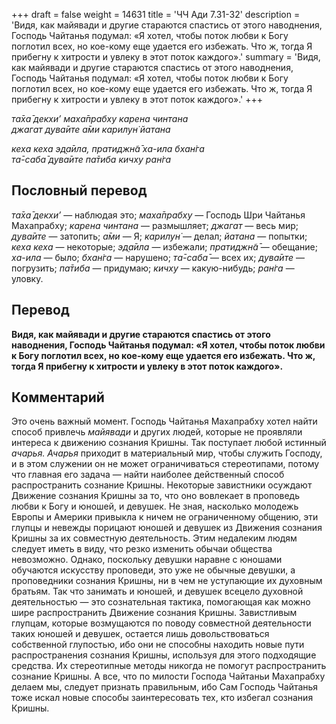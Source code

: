 +++
draft = false
weight = 14631
title = 'ЧЧ Ади 7.31-32'
description = 'Видя, как майявади и другие стараются спастись от этого наводнения, Господь Чайтанья подумал: «Я хотел, чтобы поток любви к Богу поглотил всех, но кое-кому еще удается его избежать. Что ж, тогда Я прибегну к хитрости и увлеку в этот поток каждого».'
summary = 'Видя, как майявади и другие стараются спастись от этого наводнения, Господь Чайтанья подумал: «Я хотел, чтобы поток любви к Богу поглотил всех, но кое-кому еще удается его избежать. Что ж, тогда Я прибегну к хитрости и увлеку в этот поток каждого».'
+++

_та̄ха̄ декхи’ маха̄прабху карена чинтана  
джагат д̣ува̄ите а̄ми карилун̇ йатана_

_кеха кеха эд̣а̄ила, пратиджн̃а̄ ха-ила бхан̇га  
та̄-саба̄ д̣ува̄ите па̄тиба кичху ран̇га_

## Пословный перевод

_та̄ха̄_ _декхи’_ — наблюдая это; _маха̄прабху_ — Господь Шри Чайтанья Махапрабху; _карена_ _чинтана_ — размышляет; _джагат_ — весь мир; _д̣ува̄ите_ — затопить; _а̄ми_ — Я; _карилун̇_ — делал; _йатана_ — попытки; _кеха_ _кеха_ — некоторые; _эд̣а̄ила_ — избежали; _пратиджн̃а̄_ — обещание; _ха_\-_ила_ — было; _бхан̇га_ — нарушено; _та̄_\-_саба̄_ — всех их; _д̣ува̄ите_ — погрузить; _па̄тиба_ — придумаю; _кичху_ — какую-нибудь; _ран̇га_ — уловку.

## Перевод

**Видя, как майявади и другие стараются спастись от этого наводнения, Господь Чайтанья подумал: «Я хотел, чтобы поток любви к Богу поглотил всех, но кое-кому еще удается его избежать. Что ж, тогда Я прибегну к хитрости и увлеку в этот поток каждого».**

## Комментарий

Это очень важный момент. Господь Чайтанья Махапрабху хотел найти способ привлечь _майявади_ и других людей, которые не проявляли интереса к движению сознания Кришны. Так поступает любой истинный _ачарья. Ачарья_ приходит в материальный мир, чтобы служить Господу, и в этом служении он не может ограничиваться стереотипами, потому что главная его задача — найти наиболее действенный способ распространить сознание Кришны. Некоторые завистники осуждают Движение сознания Кришны за то, что оно вовлекает в проповедь любви к Богу и юношей, и девушек. Не зная, насколько молодежь Европы и Америки привыкла к ничем не ограниченному общению, эти глупцы и невежды порицают юношей и девушек из Движения сознания Кришны за их совместную деятельность. Этим недалеким людям следует иметь в виду, что резко изменить обычаи общества невозможно. Однако, поскольку девушки наравне с юношами обучаются искусству проповеди, это уже не обычные девушки, а проповедники сознания Кришны, ни в чем не уступающие их духовным братьям. Так что занимать и юношей, и девушек всецело духовной деятельностью — это сознательная тактика, помогающая как можно шире распространить Движение сознания Кришны. Завистливым глупцам, которые возмущаются по поводу совместной деятельности таких юношей и девушек, остается лишь довольствоваться собственной глупостью, ибо они не способны находить новые пути распространения сознания Кришны, используя для этого подходящие средства. Их стереотипные методы никогда не помогут распространить сознание Кришны. А все, что по милости Господа Чайтаньи Махапрабху делаем мы, следует признать правильным, ибо Сам Господь Чайтанья тоже искал новые способы заинтересовать тех, кто избегал сознания Кришны.
